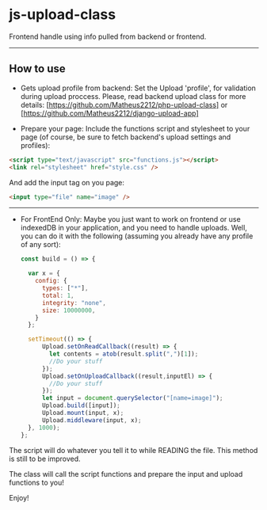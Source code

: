 # js-upload-class

Frontend handle using info pulled from backend or frontend.

---

## How to use

- Gets upload profile from backend: 
  Set the Upload 'profile', for validation during upload proccess. Please, read backend upload class for more details: [https://github.com/Matheus2212/php-upload-class] or [https://github.com/Matheus2212/django-upload-app]

- Prepare your page: 
  Include the functions script and stylesheet to your page (of course, be sure to fetch backend's upload settings and profiles):

```html
<script type="text/javascript" src="functions.js"></script>
<link rel="stylesheet" href="style.css" />
```

And add the input tag on you page:

```html
<input type="file" name="image" />
```

---


- For FrontEnd Only:
  Maybe you just want to work on frontend or use indexedDB in your application, and you need to handle uploads. Well, you can do it with the following (assuming you already have any profile of any sort): 
  ```javascript
  const build = () => {

    var x = {
      config: {
        types: ["*"],
        total: 1,
        integrity: "none",
        size: 10000000,
      }
    };

    setTimeout(() => {
        Upload.setOnReadCallback((result) => {
          let contents = atob(result.split(",")[1]);
          //Do your stuff
        });
        Upload.setOnUploadCallback((result,inputEl) => {
          //Do your stuff
        });
        let input = document.querySelector("[name=image]");
        Upload.build([input]);
        Upload.mount(input, x);
        Upload.middleware(input, x);
    }, 1000);
  };
  ```

The script will do whatever you tell it to while READING the file. This method is still to be improved.


The class will call the script functions and prepare the input and upload functions to you!

Enjoy!
